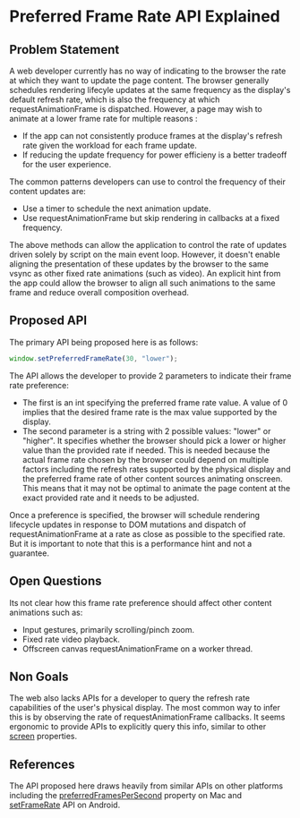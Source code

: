 # Preferred Frame Rate API Explained

## Problem Statement
A web developer currently has no way of indicating to the browser the rate at which they want to update the page content. The browser generally schedules rendering lifecyle updates at the same frequency as the display's default refresh rate, which is also the frequency at which requestAnimationFrame is dispatched. However, a page may wish to animate at a lower frame rate for multiple reasons : 

* If the app can not consistently produce frames at the display's refresh rate given the workload for each frame update.
* If reducing the update frequency for power efficieny is a better tradeoff for the user experience.

The common patterns developers can use to control the frequency of their content updates are:

* Use a timer to schedule the next animation update.
* Use requestAnimationFrame but skip rendering in callbacks at a fixed frequency.

The above methods can allow the application to control the rate of updates driven solely by script on the main event loop. However, it doesn't enable aligning the presentation of these updates by the browser to the same vsync as other fixed rate animations (such as video). An explicit hint from the app could allow the browser to align all such animations to the same frame and reduce overall composition overhead.

## Proposed API
The primary API being proposed here is as follows:

```javascript
window.setPreferredFrameRate(30, "lower");
```

The API allows the developer to provide 2 parameters to indicate their frame rate preference:

* The first is an int specifying the preferred frame rate value. A value of 0 implies that the desired frame rate is the max value supported by the display.
* The second parameter is a string with 2 possible values: "lower" or "higher". It specifies whether the browser should pick a lower or higher value than the provided rate if needed. This is needed because the actual frame rate chosen by the browser could depend on multiple factors including the refresh rates supported by the physical display and the preferred frame rate of other content sources animating onscreen. This means that it may not be optimal to animate the page content at the exact provided rate and it needs to be adjusted.

Once a preference is specified, the browser will schedule rendering lifecycle updates in response to DOM mutations and dispatch of requestAnimationFrame at a rate as close as possible to the specified rate. But it is important to note that this is a performance hint and not a guarantee.

## Open Questions
Its not clear how this frame rate preference should affect other content animations such as:
* Input gestures, primarily scrolling/pinch zoom.
* Fixed rate video playback.
* Offscreen canvas requestAnimationFrame on a worker thread.

## Non Goals
The web also lacks APIs for a developer to query the refresh rate capabilities of the user's physical display. The most common way to infer this is by observing the rate of requestAnimationFrame callbacks. It seems ergonomic to provide APIs to explicitly query this info, similar to other [screen](https://developer.mozilla.org/en-US/docs/Web/API/Window/screen) properties.

## References
The API proposed here draws heavily from similar APIs on other platforms including the [preferredFramesPerSecond](https://developer.apple.com/documentation/quartzcore/cadisplaylink/1648421-preferredframespersecond) property on Mac and [setFrameRate](https://developer.android.com/ndk/reference/group/a-native-window#anativewindow_setframerate) API on Android.
